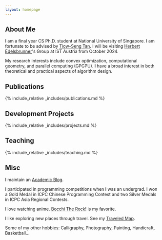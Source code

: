 ```yaml
---
layout: homepage
---
```


## About Me

I am a final year CS Ph.D. student at National University of Singapore. I am fortunate to be advised by [Tiow-Seng Tan](https://www.comp.nus.edu.sg/~tants/).
I will be visiting [Herbert Edelsbrunner](http://pub.ist.ac.at/~edels/)'s Group at IST Austria from October 2024.

My research interests include convex optimization, computational geometry, and parallel computing (GPGPU). I have a broad interest in both theoretical and practical aspects of algorithm design.

## Publications

{% include_relative _includes/publications.md %}

## Development Projects

{% include_relative _includes/projects.md %}

## Teaching

{% include_relative _includes/teaching.md %}

## Misc

I maintain an [Academic Blog](https://orzzzjq.github.io/blog/).

I participated in programming competitions when I was an undergrad. I won a Gold Medal in ICPC Chinese Programming Contest and two Silver Medals in ICPC Asia Regional Contests.

I love watching anime. [Bocchi The Rock!](https://www.imdb.com/title/tt17158756/) is my favorite.

I like exploring new places through travel. See my [Traveled Map](https://www.traveledmap.com/traveledmap/ucVLxEPziIOkZsbl93EvfEJiBAh2).

Some of my other hobbies: Calligraphy, Photography, Painting, Handicraft, Basketball...
